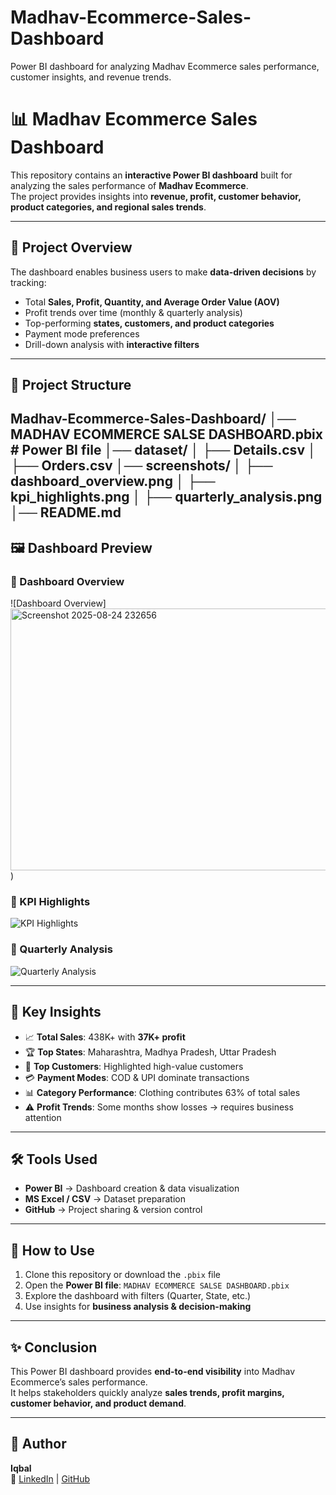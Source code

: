# Madhav-Ecommerce-Sales-Dashboard
Power BI dashboard for analyzing Madhav Ecommerce sales performance, customer insights, and revenue trends.
# 📊 Madhav Ecommerce Sales Dashboard  

This repository contains an **interactive Power BI dashboard** built for analyzing the sales performance of **Madhav Ecommerce**.  
The project provides insights into **revenue, profit, customer behavior, product categories, and regional sales trends**.  

---

## 🚀 Project Overview  
The dashboard enables business users to make **data-driven decisions** by tracking:  
- Total **Sales, Profit, Quantity, and Average Order Value (AOV)**  
- Profit trends over time (monthly & quarterly analysis)  
- Top-performing **states, customers, and product categories**  
- Payment mode preferences  
- Drill-down analysis with **interactive filters**  

---

## 📂 Project Structure  
Madhav-Ecommerce-Sales-Dashboard/
│── MADHAV ECOMMERCE SALSE DASHBOARD.pbix # Power BI file
│── dataset/
│ ├── Details.csv
│ ├── Orders.csv
│── screenshots/
│ ├── dashboard_overview.png
│ ├── kpi_highlights.png
│ ├── quarterly_analysis.png
│── README.md
---

## 🖼️ Dashboard Preview  

### 🔹 Dashboard Overview  
![Dashboard Overview]<img width="739" height="419" alt="Screenshot 2025-08-24 232656" src="https://github.com/user-attachments/assets/fdc199ba-073c-4541-844d-bfb004b52105" />
)

### 🔹 KPI Highlights  
![KPI Highlights](./screenshots/kpi_highlights.png)

### 🔹 Quarterly Analysis  
![Quarterly Analysis](./screenshots/quarterly_analysis.png)

---

## 🔑 Key Insights  

- 📈 **Total Sales**: 438K+ with **37K+ profit**  
- 🏆 **Top States**: Maharashtra, Madhya Pradesh, Uttar Pradesh  
- 👥 **Top Customers**: Highlighted high-value customers  
- 💳 **Payment Modes**: COD & UPI dominate transactions  
- 📊 **Category Performance**: Clothing contributes 63% of total sales  
- ⚠️ **Profit Trends**: Some months show losses → requires business attention  

---

## 🛠️ Tools Used  
- **Power BI** → Dashboard creation & data visualization  
- **MS Excel / CSV** → Dataset preparation  
- **GitHub** → Project sharing & version control  

---

## 📌 How to Use  

1. Clone this repository or download the `.pbix` file  
2. Open the **Power BI file**: `MADHAV ECOMMERCE SALSE DASHBOARD.pbix`  
3. Explore the dashboard with filters (Quarter, State, etc.)  
4. Use insights for **business analysis & decision-making**  

---

## ✨ Conclusion  
This Power BI dashboard provides **end-to-end visibility** into Madhav Ecommerce’s sales performance.  
It helps stakeholders quickly analyze **sales trends, profit margins, customer behavior, and product demand**.  

---

## 🙌 Author  
**Iqbal**  
🔗 [LinkedIn](https://www.linkedin.com) | [GitHub](https://github.com/Iqbal78692)  


